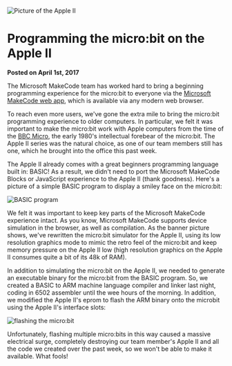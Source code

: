 ![Picture of the Apple II](/static/blog/appleII/banner.jpg)

# Programming the micro:bit on the Apple II

**Posted on April 1st, 2017**

The Microsoft MakeCode team has worked hard to bring a beginning programming experience
for the micro:bit to everyone via the [Microsoft MakeCode web app](/blog/makecode-overview),
which is available via any modern web browser.

To reach even more users, we've gone the extra mile to bring the 
micro:bit programming experience to older computers. In particular,
we felt it was important to make the micro:bit work with Apple computers
from the time of the [BBC Micro](https://en.wikipedia.org/wiki/BBC_Micro), 
the early 1980's intellectual forebear of the micro:bit. 
The Apple II series was the natural choice, as one of our team members
still has one, which he brought into the office this past week. 

The Apple II already comes with a great beginners programming 
language built in: BASIC! As a result, we didn't need to port the 
Microsoft MakeCode Blocks or JavaScript experience to the Apple II (thank
goodness). Here's a picture of a simple BASIC program to display 
a smiley face on the micro:bit:

![BASIC program](/static/blog/appleII/program.jpg)

We felt it was important to keep key parts of the 
Microsoft MakeCode experience intact. As you know, Microsoft MakeCode 
supports device simulation in the browser, as well as compilation. As 
the banner picture shows, we've rewritten the micro:bit simulator 
for the Apple II, using its low resolution graphics mode to mimic the 
retro feel of the micro:bit and keep memory pressure on the Apple II low (high
resolution graphics on the Apple II consumes quite a bit of its 48k of
RAM).

In addition to simulating the micro:bit on the Apple II, we needed to
generate an executable binary for the micro:bit from the BASIC program. 
So, we created  a BASIC to ARM machine language compiler and
linker last night, coding in 6502 assembler until the wee hours of 
the morning.  In addition, we modified the Apple II's eprom to 
flash the ARM binary onto the microbit using the Apple II's interface
slots:

![flashing the micro:bit](/static/blog/appleII/flash.jpg)

Unfortunately, flashing multiple micro:bits in this way caused
a massive electrical surge, completely destroying our team member's 
Apple II and all the code we created over the past week, so we 
won't be able to make it available. What fools!